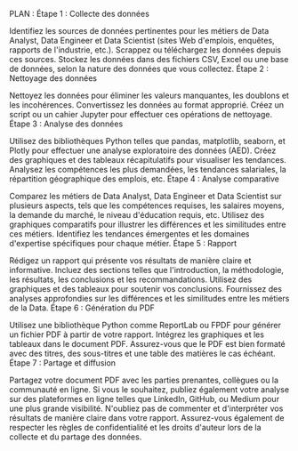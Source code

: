 PLAN :
Étape 1 : Collecte des données

Identifiez les sources de données pertinentes pour les métiers de Data Analyst, Data Engineer et Data Scientist (sites Web d'emplois, enquêtes, rapports de l'industrie, etc.).
Scrappez ou téléchargez les données depuis ces sources.
Stockez les données dans des fichiers CSV, Excel ou une base de données, selon la nature des données que vous collectez.
Étape 2 : Nettoyage des données

Nettoyez les données pour éliminer les valeurs manquantes, les doublons et les incohérences.
Convertissez les données au format approprié.
Créez un script ou un cahier Jupyter pour effectuer ces opérations de nettoyage.
Étape 3 : Analyse des données

Utilisez des bibliothèques Python telles que pandas, matplotlib, seaborn, et Plotly pour effectuer une analyse exploratoire des données (AED).
Créez des graphiques et des tableaux récapitulatifs pour visualiser les tendances.
Analysez les compétences les plus demandées, les tendances salariales, la répartition géographique des emplois, etc.
Étape 4 : Analyse comparative

Comparez les métiers de Data Analyst, Data Engineer et Data Scientist sur plusieurs aspects, tels que les compétences requises, les salaires moyens, la demande du marché, le niveau d'éducation requis, etc.
Utilisez des graphiques comparatifs pour illustrer les différences et les similitudes entre ces métiers.
Identifiez les tendances émergentes et les domaines d'expertise spécifiques pour chaque métier.
Étape 5 : Rapport

Rédigez un rapport qui présente vos résultats de manière claire et informative.
Incluez des sections telles que l'introduction, la méthodologie, les résultats, les conclusions et les recommandations.
Utilisez des graphiques et des tableaux pour soutenir vos conclusions.
Fournissez des analyses approfondies sur les différences et les similitudes entre les métiers de la Data.
Étape 6 : Génération du PDF

Utilisez une bibliothèque Python comme ReportLab ou FPDF pour générer un fichier PDF à partir de votre rapport.
Intégrez les graphiques et les tableaux dans le document PDF.
Assurez-vous que le PDF est bien formaté avec des titres, des sous-titres et une table des matières le cas échéant.
Étape 7 : Partage et diffusion

Partagez votre document PDF avec les parties prenantes, collègues ou la communauté en ligne.
Si vous le souhaitez, publiez également votre analyse sur des plateformes en ligne telles que LinkedIn, GitHub, ou Medium pour une plus grande visibilité.
N'oubliez pas de commenter et d'interpréter vos résultats de manière claire dans votre rapport. Assurez-vous également de respecter les règles de confidentialité et les droits d'auteur lors de la collecte et du partage des données.